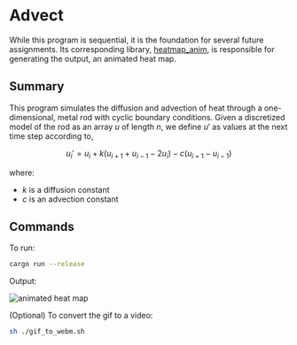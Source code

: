 # Advect

While this program is sequential, it is the foundation for several future assignments. Its corresponding library, [heatmap_anim](../../../libs/heatmap_anim/), is responsible for generating the output, an animated heat map.

## Summary

This program simulates the diffusion and advection of heat through a one-dimensional, metal rod with cyclic boundary conditions. Given a discretized model of the rod as an array $u$ of length $n$, we define $u'$ as values at the next time step according to,

$$u_{i}' = u_i + k(u_{i+1} + u_{i-1} - 2u_i) - c(u_{i+1} - u_{i-1})$$

where:

- $k$ is a diffusion constant
- $c$ is an advection constant

## Commands

To run:

```bash
cargo run --release
```

Output:

![animated heat map](../../../imgs/hw2_advect_anim.gif)

(Optional) To convert the gif to a video:
```bash
sh ./gif_to_webm.sh
```
